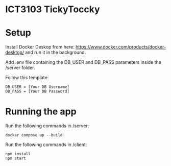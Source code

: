 # ICT3103 TickyToccky

# Setup

Install Docker Deskop from here: https://www.docker.com/products/docker-desktop/ and run it in the background.

Add .env file containing the DB_USER and DB_PASS parameters inside the /server folder.

Follow this template:

```env
DB_USER = [Your DB Username]
DB_PASS = [Your DB Password]
```

# Running the app

Run the following commands in /server:

`docker compose up --build`

Run the following commands in /client:

```
npm install
npm start
```
